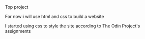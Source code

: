 Top project

For now i will use html and css to build a website

I started using css to style the site according to The Odin Project's assignments
